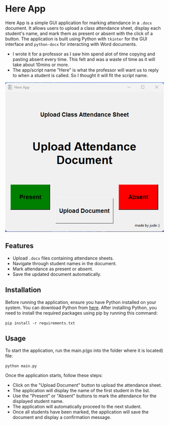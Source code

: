 # Here App

Here App is a simple GUI application for marking attendance in a `.docx` document. It allows users to upload a class attendance sheet, display each student's name, and mark them as present or absent with the click of a button. The application is built using Python with `tkinter` for the GUI interface and `python-docx` for interacting with Word documents.
- I wrote it for a professor as I saw him spend alot of time copying and pasting absent every time. This felt and was a waste of time as it will take about 10mins or more.
- The app/script name "Here" is what the professor will want us to reply to when a student is called. So I thought it will fit the script name.

<p align="center">
  <img src="./here_app_interface.png" alt="Here App">
</p>

## Features

- Upload `.docx` files containing attendance sheets.
- Navigate through student names in the document.
- Mark attendance as present or absent.
- Save the updated document automatically.

## Installation

Before running the application, ensure you have Python installed on your system. You can download Python from [here](https://www.python.org/downloads/). After installing Python, you need to install the required packages using pip by running this command:

`pip install -r requirements.txt`

## Usage

To start the application, run the main.p(go into the folder where it is located) file:

`python main.py`

Once the application starts, follow these steps:

- Click on the "Upload Document" button to upload the attendance sheet.
- The application will display the name of the first student in the list.
- Use the "Present" or "Absent" buttons to mark the attendance for the displayed student name.
- The application will automatically proceed to the next student.
- Once all students have been marked, the application will save the document and display a confirmation message.
